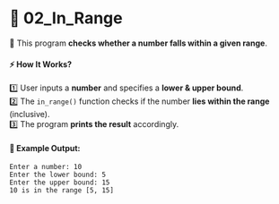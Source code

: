 # 📏 **02_In_Range**  

🔹 This program **checks whether a number falls within a given range**.  

#### ⚡ **How It Works?**  
1️⃣ User inputs a **number** and specifies a **lower & upper bound**.  
2️⃣ The `in_range()` function checks if the number **lies within the range** (inclusive).  
3️⃣ The program **prints the result** accordingly.  

#### 📝 **Example Output:**  
```
Enter a number: 10  
Enter the lower bound: 5  
Enter the upper bound: 15  
10 is in the range [5, 15]
```
